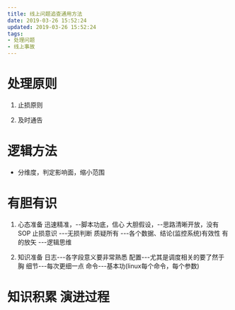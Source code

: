 ```yaml
---
title: 线上问题追查通用方法
date: 2019-03-26 15:52:24
updated: 2019-03-26 15:52:24
tags:
- 处理问题
- 线上事故
---
```


# 处理原则

1. 止损原则

2. 及时通告

# 逻辑方法

* 分维度，判定影响面，缩小范围

# 有胆有识

1. 心态准备
   迅速精准，--脚本功底，信心
   大胆假设，--思路清晰开放，没有SOP
   止损意识 ---无损判断
   质疑所有 ---各个数据、结论(监控系统)有效性
   有的放矢 ---逻辑思维

2. 知识准备
   日志---各字段意义要非常熟悉
   配置---尤其是调度相关的要了然于胸
   细节---每次更细一点
   命令---基本功(linux每个命令，每个参数)

# 知识积累 演进过程